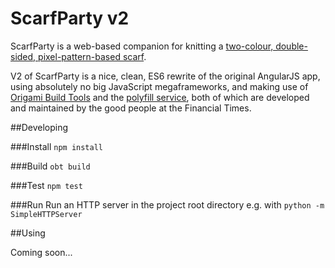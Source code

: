 # ScarfParty v2

ScarfParty is a web-based companion for knitting a [two-colour, double-sided, pixel-pattern-based scarf](http://blog.lrnk.co.uk/tag/the-christmas-fam-scarf/).

V2 of ScarfParty is a nice, clean, ES6 rewrite of the original AngularJS app, using absolutely no big JavaScript megaframeworks, and making use of [Origami Build Tools](https://github.com/Financial-Times/origami-build-tools) and the [polyfill service](https://cdn.polyfill.io/), both of which are developed and maintained by the good people at the Financial Times.

##Developing

###Install
`npm install`

###Build
`obt build`

###Test
`npm test`

###Run
Run an HTTP server in the project root directory e.g. with `python -m SimpleHTTPServer`

##Using

Coming soon...
